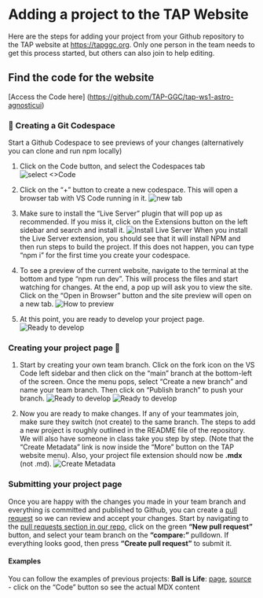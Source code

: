
# Adding a project to the TAP Website
Here are the steps for adding your project from your Github repository to the TAP website at https://tapggc.org. Only one person in the team needs to get this process started, but others can also join to help editing.

## Find the code for the website
[Access the Code here] (https://github.com/TAP-GGC/tap-ws1-astro-agnosticui)

### 👀 Creating a Git Codespace
Start a Github Codespace to see previews of your changes (alternatively you can clone and run npm locally)

1. Click on the Code button, and select the Codespaces tab
![select <>Code](./Picture1.png)

2. Click on the “+” button to create a new codespace. This will open a browser tab with VS Code running in it. 
![new tab](./Picture2.png)

3. Make sure to install the “Live Server” plugin that will pop up as recommended. If you miss it, click on the Extensions button on the left sidebar and search and install it.
![Install Live Server](./Picture3.png)
When you install the Live Server extension, you should see that it will install NPM and then run steps to build the project. If this does not happen, you can type “npm i” for the first time you create your codespace. 

4. To see a preview of the current website, navigate to the terminal at the bottom and type “npm run dev”. This will process the files and start watching for changes. At the end, a pop up will ask you to view the site. Click on the “Open in Browser” button and the site preview will open on a new tab.
![How to preview](./Picture4.png)

5. At this point, you are ready to develop your project page.
![Ready to develop](./Picture5.png)


### Creating your project page 👀 
1. Start by creating your own team branch. Click on the fork icon on the VS Code left sidebar and then click on the “main” branch at the bottom-left of the screen. Once the menu pops, select “Create a new branch” and name your team branch. Then click on “Publish branch” to push your branch.
![Ready to develop](./Picture6.png)
![Ready to develop](./Picture7.png)

2. Now you are ready to make changes. If any of your teammates join, make sure they switch (not create) to the same branch. The steps to add a new project is roughly outlined in the README file of the repository. We will also have someone in class take you step by step. (Note that the “Create Metadata” link is now inside the “More” button on the TAP website menu). Also, your project file extension should now be **.mdx** (not .md).
![Create Metadata](../projects/CreateMarkdownPage.png)
 

### Submitting your project page 
Once you are happy with the changes you made in your team branch and everything is committed and published to Github, you can create a [pull request](https://docs.github.com/en/pull-requests/collaborating-with-pull-requests/proposing-changes-to-your-work-with-pull-requests/creating-a-pull-request) so we can review and accept your changes. Start by navigating to the [pull requests section in our repo](https://github.com/TAP-GGC/tap-ws1-astro-agnosticui/pulls), click on the green **“New pull request”** button, and select your team branch on the **“compare:”** pulldown. If everything looks good, then press **“Create pull request”** to submit it.

#### Examples
You can follow the examples of previous projects:
**Ball is Life**: [page](https://tapggc.org/projects/2019/fall/ball-is-life/), [source](https://github.com/TAP-GGC/tap-ws1-astro-agnosticui/blob/main/src/content/projects/2019-08Fall/BallIsLife/BallIsLife.mdx) - click on the “Code” button so see the actual MDX content
